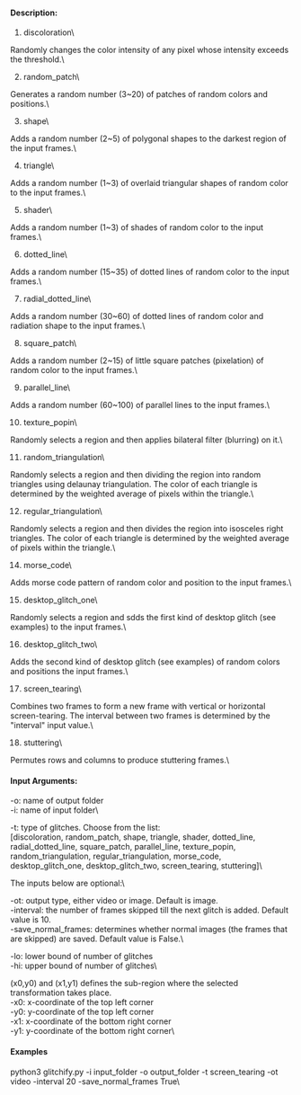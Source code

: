 #### Description:


1. discoloration\

Randomly changes the color intensity of any pixel whose intensity exceeds the threshold.\

2. random_patch\

Generates a random number (3~20) of patches of random colors and positions.\

3. shape\

Adds a random number (2~5) of polygonal shapes to the darkest region of the input frames.\

4. triangle\

Adds a random number (1~3) of overlaid triangular shapes of random color to the input frames.\

5. shader\

Adds a random number (1~3) of shades of random color to the input frames.\

6. dotted_line\

Adds a random number (15~35) of dotted lines of random color to the input frames.\

7. radial_dotted_line\

Adds a random number (30~60) of dotted lines of random color and radiation shape to the input frames.\

8. square_patch\

Adds a random number (2~15) of little square patches (pixelation) of random color to the input frames.\

9. parallel_line\

Adds a random number (60~100) of parallel lines to the input frames.\

10. texture_popin\

Randomly selects a region and then applies bilateral filter (blurring) on it.\

11. random_triangulation\

Randomly selects a region and then dividing the region into random triangles using delaunay triangulation. The color of each triangle is determined by the weighted average of pixels within the triangle.\

12. regular_triangulation\

Randomly selects a region and then divides the region into isosceles right triangles. The color of each triangle is determined by the weighted average of pixels within the triangle.\

14. morse_code\

Adds morse code pattern of random color and position to the input frames.\


15. desktop_glitch_one\

Randomly selects a region and sdds the first kind of desktop glitch (see examples) to the input frames.\


16. desktop_glitch_two\

Adds the second kind of desktop glitch (see examples) of random colors and positions the input frames.\

17. screen_tearing\

Combines two frames to form a new frame with vertical or horizontal screen-tearing. The interval between two frames is determined by the "interval" input value.\

18. stuttering\

Permutes rows and columns to produce stuttering frames.\


#### Input Arguments:

-o: name of output folder\
-i: name of input folder\

-t: type of glitches.  Choose from the list: \
[discoloration, random_patch, shape, triangle, shader, dotted_line, radial_dotted_line, square_patch, parallel_line, texture_popin, random_triangulation, regular_triangulation, morse_code, desktop_glitch_one, desktop_glitch_two, screen_tearing, stuttering]\


The inputs below are optional:\

-ot: output type, either video or image. Default is image.\
-interval: the number of frames skipped till the next glitch is added. Default value is 10.\
-save_normal_frames: determines whether normal images (the frames that are skipped) are saved. Default value is False.\

-lo: lower bound of number of glitches\
-hi: upper bound of number of glitches\

(x0,y0) and (x1,y1) defines the sub-region where the selected transformation takes place.\
-x0: x-coordinate of the top left corner\
-y0: y-coordinate of the top left corner\
-x1: x-coordinate of the bottom right corner\
-y1: y-coordinate of the bottom right corner\


#### Examples

python3 glitchify.py -i input_folder -o output_folder -t screen_tearing -ot video -interval 20 -save_normal_frames True\




